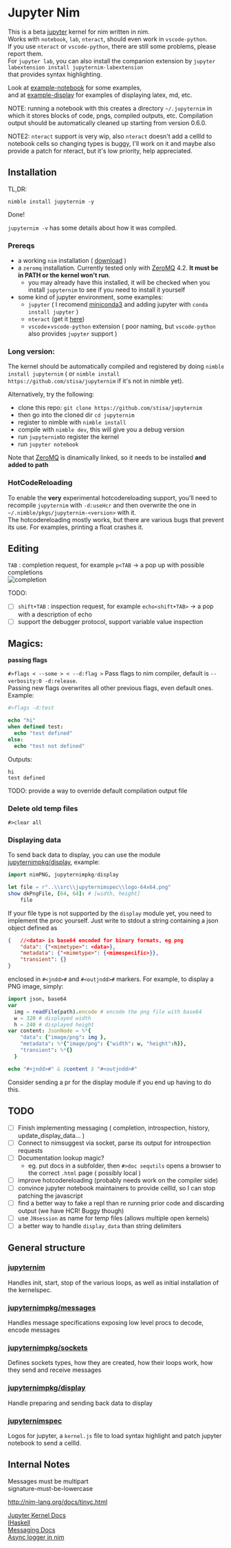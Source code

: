 Jupyter Nim
====

This is a beta  [jupyter](http://jupyter.org/) kernel for nim written in nim.  
Works with `notebook`, `lab`, `nteract`, should even work in `vscode-python`.  
If you use `nteract` or `vscode-python`, there are still some problems, please report them.  
For `jupyter lab`, you can also install the companion extension by `jupyter labextension install jupyternim-labextension`  
that provides syntax highlighting.
  
Look at [example-notebook](examples/example-notebook.ipynb) for some examples,  
and at [example-display](examples/example-display.ipynb) for examples of displaying latex, md, etc.  

NOTE: running a notebook with this creates a directory `~/.jupyternim` in which it stores blocks of code, pngs, compiled outputs, etc.
Compilation output should be automatically cleaned up starting from version 0.6.0.

NOTE2: `nteract` support is very wip, also `nteract` doesn't add a cellId to notebook cells so changing types is buggy, I'll work on it and maybe also provide a patch for nteract, but it's low priority, help appreciated.

Installation 
------------
TL,DR:
```
nimble install jupyternim -y
```
Done!

`jupyternim -v` has some details about how it was compiled.

### Prereqs

- a working `nim` installation ( [download](http://nim-lang.org/download.html) )
- a `zeromq` installation. Currently tested only with [ZeroMQ](http://zeromq.org/intro:get-the-software) 4.2. **It must be in PATH or the kernel won't run**.
  - you may already have this installed, it will be checked when you install `jupyternim` to see if you need to install it yourself
- some kind of jupyter environment, some examples:
  - `jupyter`  ( I recomend [miniconda3](http://conda.pydata.org/miniconda.html) and adding jupyter with `conda install jupyter` )
  - `nteract` (get it [here](https://nteract.io/))
  - `vscode`+`vscode-python` extension ( poor naming, but `vscode-python` also provides `jupyter` support )

### Long version:

The kernel should be automatically compiled and registered by doing `nimble install jupyternim` ( or `nimble install https://github.com/stisa/jupyternim` if it's not in nimble yet).

Alternatively, try the following:

- clone this repo: `git clone https://github.com/stisa/jupyternim`
- then go into the cloned dir `cd jupyternim`
- register to nimble with `nimble install`
- compile with `nimble dev`, this will give you a debug version
- run `jupyternim`to register the kernel
- run `jupyter notebook`

Note that [ZeroMQ](http://zeromq.org/intro:get-the-software) is dinamically linked, so it needs to be installed **and added to path**  

### HotCodeReloading
To enable the **very** experimental hotcodereloading support, you'll need to recompile `jupyternim` with `-d:useHcr` and then overwrite the one in `~/.nimble/pkgs/jupyternim-<version>` with it.  
The hotcodereloading mostly works, but there are various bugs that prevent its use. For examples, printing a float crashes it.

Editing
-------

`TAB` : completion request, for example `p<TAB` -> a pop up with possible completions  
![completion](examples/jlabcompletion.gif)

TODO:
- [ ] `shift+TAB` : inspection request, for example `echo<shift+TAB>` -> a pop with a description of echo 
- [ ] support the debugger protocol, support variable value inspection

Magics:
-------

**passing flags**

`#>flags < --some > < --d:flag >`
Pass flags to nim compiler, default is `--verbosity:0 -d:release`.  
Passing new flags overwrites all other previous flags, even default ones.
Example: 
```nim
#>flags -d:test

echo "hi"
when defined test:
  echo "test defined"
else:
  echo "test not defined"
```
Outputs:
```
hi
test defined
```
TODO: provide a way to override default compilation output file

### Delete old temp files
`#>clear all`

### Displaying data
To send back data to display, you can use the module [jupyternimpkg/display](src/jupyternimpkg/display.nim), example:  

```nim
import nimPNG, jupyternimpkg/display

let file = r"..\\src\\jupyternimspec\\logo-64x64.png"
show dkPngFile, [64, 64]: # [width, height]
    file
```

If your file type is not supported by the `display` module yet, you need to implement the proc yourself.
Just write to stdout a string containing a json object defined as
```json
{   //<data> is base64 encoded for binary formats, eg png
    "data": {"<mimetype>": <data>}, 
    "metadata": {"<mimetype>": {<mimespecific>}},
    "transient": {}
}
```
enclosed in `#<jndd>#` and `#<outjndd>#` markers.
For example, to display a PNG image, simply:
```nim
import json, base64
var 
  img = readFile(path).encode # encode the png file with base64
  w = 320 # displayed width
  h = 240 # displayed height
var content: JsonNode = %*{
    "data": {"image/png": img }, 
    "metadata": %*{"image/png": {"width": w, "height":h}},
    "transient": %*{}
  }

echo "#<jndd>#" & $content $ "#<outjndd>#"
```
Consider sending a pr for the display module if you end up having to do this.

TODO
----
- [ ] Finish implementing messaging ( completion, introspection, history, update_display_data... )
- [ ] Connect to nimsuggest via socket, parse its output for introspection requests
- [ ] Documentation lookup magic? 
  - eg. put docs in a subfolder, then `#>doc sequtils` opens a browser to the correct `.html` page ( possibly local )  
- [ ] improve hotcodereloading (probably needs work on the compiler side)
- [ ] convince jupyter notebook maintainers to provide cellId, so I can stop patching the javascript
- [ ] find a better way to fake a repl than re running prior code and discarding output (we have HCR! Buggy though)
- [ ] use `JNsession` as name for temp files (allows multiple open kernels)
- [ ] a better way to handle `display_data` than string delimiters

General structure
-----------------

### [jupyternim](src/jupyternim.nim)
Handles init, start, stop of the various loops, as well as initial installation of the kernelspec. 

### [jupyternimpkg/messages](src/jupyternimpkg/messages.nim)
Handles message specifications exposing low level procs to decode, encode messages

### [jupyternimpkg/sockets](src/jupyternimpkg/sockets.nim)
Defines sockets types, how they are created, how their loops work, how they send and receive messages

### [jupyternimpkg/display](src/jupyternimpkg/display)
Handle preparing and sending back data to display

### [jupyternimspec](src/jupyternimspec/)
Logos for jupyter, a `kernel.js` file to load syntax highlight and patch jupyter notebook to send
a cellId.

Internal Notes
--------------
Messages must be multipart  
signature-must-be-lowercase  

http://nim-lang.org/docs/tinyc.html  

[Jupyter Kernel Docs](https://jupyter-client.readthedocs.io/en/latest/kernels.html#kernels)  
[IHaskell](http://andrew.gibiansky.com/blog/ipython/ipython-kernels)  
[Messaging Docs](https://jupyter-client.readthedocs.io/en/latest/messaging.html)  
[Async logger in nim](https://hookrace.net/blog/writing-an-async-logger-in-nim/)  
